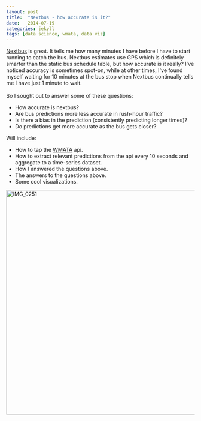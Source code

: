```yaml
---
layout: post
title:  "Nextbus - how accurate is it?"
date:   2014-07-19
categories: jekyll
tags: [data science, wmata, data viz]
---
```


[Nextbus](http://www.wmata.com/rider_tools/nextbus/arrivals.cfm) is great.
It tells me how many minutes I have before I have to start running to catch the bus.
Nextbus estimates use GPS which is definitely smarter than the static bus schedule table, but how accurate is it really?
I've noticed accuracy is sometimes spot-on, while at other times, I've found myself waiting for 10 minutes at the bus stop
when Nextbus continually tells me I have just 1 minute to wait.
<br>
<br>
So I sought out to answer some of these questions:

*  How accurate is nextbus?
*  Are bus predictions more less accurate in rush-hour traffic?
*  Is there a bias in the prediction (consistently predicting longer times)?
*  Do predictions get more accurate as the bus gets closer?
  
  
Will include:

*   How to tap the [WMATA](http://www.wmata.com/) api.
*   How to extract relevant predictions from the api every 10 seconds and aggregate to a time-series dataset.
*   How I answered the questions above.
*   The answers to the questions above.
*   Some cool visualizations.


<a href="https://www.flickr.com/photos/123438060@N05/13899179960" title="IMG_0251 by Andrew Brooks, on Flickr"><img src="https://farm6.staticflickr.com/5521/13899179960_aa86a8dd4d_c.jpg" width="800" height="600" alt="IMG_0251"></a>